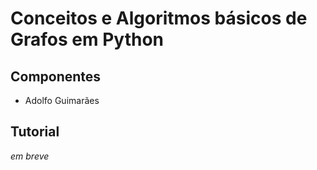# Conceitos e Algoritmos básicos de Grafos em Python

## Componentes

* Adolfo Guimarães

## Tutorial

*em breve*
